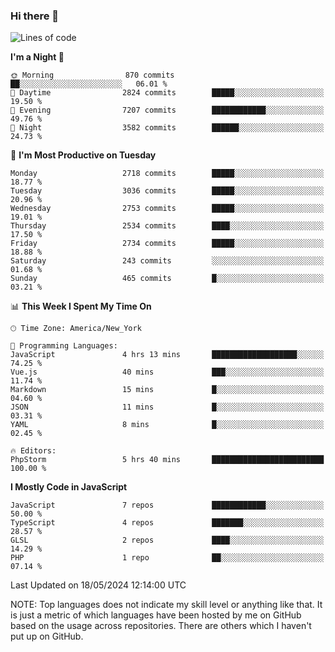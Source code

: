 ### Hi there 👋

<!--
**LynxJinxxy/LynxJinxxy** is a ✨ _special_ ✨ repository because its `README.md` (this file) appears on your GitHub profile.

Here are some ideas to get you started:

- 🔭 I’m currently working on ...
- 🌱 I’m currently learning ...
- 👯 I’m looking to collaborate on ...
- 🤔 I’m looking for help with ...
- 💬 Ask me about ...
- 📫 How to reach me: ...
- 😄 Pronouns: ...
- ⚡ Fun fact: ...
-->

<!--START_SECTION:waka-->
![Lines of code](https://img.shields.io/badge/From%20Hello%20World%20I%27ve%20Written-31.8%20million%20lines%20of%20code-blue)

**I'm a Night 🦉** 

```text
🌞 Morning                870 commits         ██░░░░░░░░░░░░░░░░░░░░░░░   06.01 % 
🌆 Daytime                2824 commits        █████░░░░░░░░░░░░░░░░░░░░   19.50 % 
🌃 Evening                7207 commits        ████████████░░░░░░░░░░░░░   49.76 % 
🌙 Night                  3582 commits        ██████░░░░░░░░░░░░░░░░░░░   24.73 % 
```
📅 **I'm Most Productive on Tuesday** 

```text
Monday                   2718 commits        █████░░░░░░░░░░░░░░░░░░░░   18.77 % 
Tuesday                  3036 commits        █████░░░░░░░░░░░░░░░░░░░░   20.96 % 
Wednesday                2753 commits        █████░░░░░░░░░░░░░░░░░░░░   19.01 % 
Thursday                 2534 commits        ████░░░░░░░░░░░░░░░░░░░░░   17.50 % 
Friday                   2734 commits        █████░░░░░░░░░░░░░░░░░░░░   18.88 % 
Saturday                 243 commits         ░░░░░░░░░░░░░░░░░░░░░░░░░   01.68 % 
Sunday                   465 commits         █░░░░░░░░░░░░░░░░░░░░░░░░   03.21 % 
```


📊 **This Week I Spent My Time On** 

```text
🕑︎ Time Zone: America/New_York

💬 Programming Languages: 
JavaScript               4 hrs 13 mins       ███████████████████░░░░░░   74.25 % 
Vue.js                   40 mins             ███░░░░░░░░░░░░░░░░░░░░░░   11.74 % 
Markdown                 15 mins             █░░░░░░░░░░░░░░░░░░░░░░░░   04.60 % 
JSON                     11 mins             █░░░░░░░░░░░░░░░░░░░░░░░░   03.31 % 
YAML                     8 mins              █░░░░░░░░░░░░░░░░░░░░░░░░   02.45 % 

🔥 Editors: 
PhpStorm                 5 hrs 40 mins       █████████████████████████   100.00 % 
```

**I Mostly Code in JavaScript** 

```text
JavaScript               7 repos             ████████████░░░░░░░░░░░░░   50.00 % 
TypeScript               4 repos             ███████░░░░░░░░░░░░░░░░░░   28.57 % 
GLSL                     2 repos             ████░░░░░░░░░░░░░░░░░░░░░   14.29 % 
PHP                      1 repo              ██░░░░░░░░░░░░░░░░░░░░░░░   07.14 % 
```




 Last Updated on 18/05/2024 12:14:00 UTC
<!--END_SECTION:waka-->
NOTE: Top languages does not indicate my skill level or anything like that. It is just a metric of which languages have been hosted by me on GitHub based on the usage across repositories. There are others which I haven't put up on GitHub.
